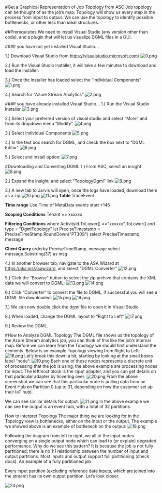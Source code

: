 #Get a Graphical Representation of Job Topology from ASC
Job topology can be thought of as the job’s map. Topology will show us every step in the process from input to output. We can use the topology to identify possible bottlenecks, or other less than ideal structures.

##Prerequisites
We need to install Visual Studio (any version other than code), and a plugin that will let us visualize DGML files in a GUI.

###If  you have not yet installed Visual Studio…

1.)	Download Visual Studio from https://visualstudio.microsoft.com/
	 ![0.png](/.attachments/0-a9d84aa9-322b-443e-ba4c-96d77d0c7a1a.png)

2.)	Run the Visual Studio Installer, it will take a few minutes to download and load the installer.

3.)	Once the installer has loaded select the “Individual Components”
![1.png](/.attachments/1-292982fb-c0f4-4bd7-a27b-5da623c3d3fb.png)

4.)	Search for “Azure Stream Analytics”
 ![2.png](/.attachments/2-d27eff94-752e-414a-8834-efe294117548.png)

###If you have already installed Visual Studio…
1.)	Run the Visual Studio Installer
![3.png](/.attachments/3-9134aacd-e23a-41dd-bed6-5ecb1d35a172.png)

2.)	Select your preferred version of visual studio and select “More” and from its dropdown menu “Modify”.
 ![4.png](/.attachments/4-01d15a66-22c1-464c-9343-0a274c9c3839.png)

3.)	Select Individual Components
	 ![5.png](/.attachments/5-a0515b34-cf17-465c-afb6-2436129cce10.png)

4.)	In the text box search for DGML, and check the box next to “DGML Editor”
	 ![6.png](/.attachments/6-738429c0-9f84-4189-ae7b-5493f5d34513.png)

5.)	Select and install option:
	 ![7.png](/.attachments/7-1cb47102-901b-4e0c-9753-919e8f7e910c.png)

#Downloading and Converting DGML
1.)	From ASC, select an insight
	 ![8.png](/.attachments/8-3aeff02e-50f8-4a38-b184-27d12668da86.png)

2.)	Expand the insight, and select “TopologyDgml” link
	 ![9.png](/.attachments/9-9e95b79a-8046-45fb-8c10-93555a631b4c.png)

3.)	A new tab to Jarvis will open, once the logs have loaded, download them as a zip
	 ![10.png](/.attachments/10-2f08277c-d0cd-4bec-93e6-7d0e3e49b5a6.png)
	 ![11.png](/.attachments/11-969626a5-7e18-433a-8dde-9b3381713c04.png)
  **Table**
TraceEvent

**Time range**
Use Time of MetaData events start +145
 
**Scoping Conditions**
Tenant == xxxxxx

**Filtering Conditions**
where ActivityId.ToLower() =="xxxxxx".ToLower() and type = "DgmlTopology" let PreciseTimestamp = PreciseTimeStamp.RoundDown("PT30S") select PreciseTimestamp, message 

**Client Query**
orderby PreciseTimeStamp, message select message.Substring(37) as msg

4.)	In another browser tab, navigate to the ASA Wizard at https://aka.ms/asawizard, and select “DGML Converter”
	 ![12.png](/.attachments/12-1d3de6c2-0c2c-415b-ae7a-ba1a889fb16d.png)

5.)	Click the “Browse” button to select the zip archive that contains the XML data we will convert to DGML:
	 ![13.png](/.attachments/13-5d4447e1-8758-403b-8986-ccea47928786.png)
	 ![14.png](/.attachments/14-17772e1e-814b-4452-880a-e931656db960.png)

6.)	Click “Converter” to convert the file to DGML, if successful you will see a DGML file downloaded:
	 ![15.png](/.attachments/15-d825c1f4-85e7-4ed3-b373-8ed2fdcaf4da.png)
	 ![16.png](/.attachments/16-62800251-ef96-4407-88df-ff2b6cc2c13c.png)

7.)	We can now double click the dgml file to open it in Visual Studio

8.)	When loaded, change the DGML layout to “Right to Left”
	 ![17.png](/.attachments/17-9cfdf95b-fa9c-4bc5-96e9-84a32d788e15.png)

9.)	Review the DGML.

#How to Analyze DGML Topology
The DGML file shows us the topology of the Azure Stream analytics job; you can think of this like the job’s internal map.
Before we can learn from the Topology we should first understand the elements. Below is an example Topology viewing from Right to Left:
 ![18.png](/.attachments/18-0c0968e3-f85c-4a86-b1d1-1c82828c3a83.png)
Let’s break this down a bit, starting by looking at the small boxes label “node”:
 ![19.png](/.attachments/19-069522d8-3046-4ca2-baa8-c58ac91e4757.png)
Each one of these nodes represents a discrete unit of processing that the job is using, the above example are processing nodes for input. The leftmost block is the input adapter, and you can get details on that particular adapter by hovering over:
 ![20.png](/.attachments/20-736fd7ad-b255-4fa3-979b-5c8204ddf1f9.png)
From the above screenshot we can see that this particular node is pulling data from an Event Hub on Partition 0 (up to 31, depending on how the customer set up their IoT hub).

We can see similar details for output:
 ![21.png](/.attachments/21-2e30dbd4-0c55-4c2a-9590-4f7c76d3508e.png)
In the above example we can see the output is an event hub, with a total of 32 partitions.

How to interpret Topology
The major thing we are looking for in the Topology view is bottlenecks, either on the input or the output. The example we showed above is an example of bottleneck on the output:
![18.png](/.attachments/18-2fb155ef-dbe0-4197-828e-215d7e6025f3.png)
 
Following the diagram from left to right, we all of the input nodes converging on a single output node which can lead to (or explain) degraded performance. Why do we see this pattern? It is because the job is not fully partitioned; there is no 1:1 relationship between the number of input and output partitions. Most inputs and output support full partitioning (check docs).
An example of a fully partitioned job
 
Every input partition (excluding reference data inputs, which are joined into the stream) has its own output partition. Let’s look closer:
 
![23.png](/.attachments/23-f5cd7133-9a14-4a64-a90b-ec2f6b2f2e18.png)